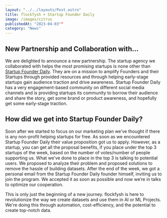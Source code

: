 ```yaml
---
layout: "../../layouts/Post.astro"
title: flockfysh + Startup Founder Daily
image: /images/citrus
publishedAt: "2023-04-03""
category: "News"
---
```


## New Partnership and Collaboration with…
We are delighted to announce a new partnership. The startup agency we collaborated with helps the most promising startups is none other than [Startup Founder Daily](https://www.startupfounderdaily.com/). They are on a mission to amplify Founders and their Startups through provided resources and through helping early-stage startups gain audience traction and drive awareness. Startup Founder Daily has a very engagement-based community on different social media channels and is providing startups its community to borrow their audience and share the story, get some brand or product awareness, and hopefully get some early-stage traction.

## How did we get into Startup Founder Daily?

Soon after we started to focus on our marketing plan we’ve thought if there is any non-profit helping startups for free. As soon as we encountered Startup Founder Daily their value proposition got us to apply. However, as a startup, you can get all the proposal benefits, if you place under the top 3 startups of the week, based on the number of votes/number of people supporting us. What we’ve done to place in the top 3 is talking to potential users. We proposed to analyze their problem and proposed solutions to remove the hassle of building datasets. After the end of the week, we got a personal email from the Startup Founder Daily founder himself, inviting us to join the program. We accepted it as soon as possible and now we’re in talks to optimize our cooperation.

This is only just the beginning of a new journey. flockfysh is here to revolutionize the way we create datasets and use them in AI or ML Projects. We're doing this through automation, cost-efficiency, and the potential to create top-notch data.

